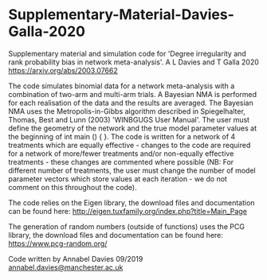 # Supplementary-Material-Davies-Galla-2020
Supplementary material and simulation code for 'Degree irregularity and rank probability bias in network meta-analysis'. A L Davies and T Galla 2020 https://arxiv.org/abs/2003.07662

The code simulates binomial data for a network meta-analysis with a combination of two-arm and multi-arm trials.
A Bayesian NMA is performed for each realisation of the data and the results are averaged.
The Bayesian NMA uses the Metropolis-in-Gibbs algorithm described in Spiegelhalter, Thomas, Best and Lunn (2003) 'WINBGUGS User Manual'. 
The user must define the geometry of the network and the true model parameter values at the beginning of int main () {  }.
The code is written for a network of 4 treatments which are equally effective - changes to the code are required for a network of more/fewer treatments and/or non-equally effective treatments - these changes are commented where possible (NB: For different number of treatments, the user must change the number of model parameter vectors which store values at each iteration - we do not comment on this throughout the code).

The code relies on the Eigen library, the download files and documentation can be found here: http://eigen.tuxfamily.org/index.php?title=Main_Page

The generation of random numbers (outside of functions) uses the PCG library, the download files and documentation can be found here: https://www.pcg-random.org/

Code written by Annabel Davies 09/2019
annabel.davies@manchester.ac.uk
